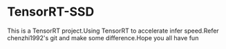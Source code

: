 # TensorRT-SSD
This is a TensorRT project.Using TensorRT to accelerate infer speed.Refer chenzhi1992's git and make some difference.Hope you all have fun
